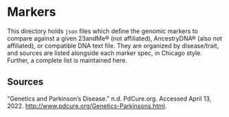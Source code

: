 # Markers
This directory holds `json` files which define the genomic markers to compare against a given 23andMe® (not affiliated), AncestryDNA® (also not affiliated), or compatible DNA text file. They are organized by disease/trait, and sources are listed alongside each marker spec, in Chicago style. Further, a complete list is maintained here.

## Sources
“Genetics and Parkinson’s Disease.” n.d. PdCure.org. Accessed April 13, 2022. http://www.pdcure.org/Genetics-Parkinsons.html.
